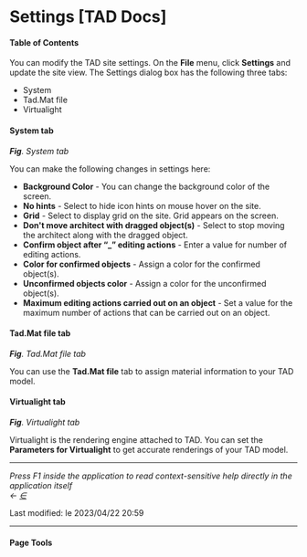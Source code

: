 # Settings \[TAD Docs]

#### Table of Contents

You can modify the TAD site settings. On the **File** menu, click **Settings** and update the site view. The Settings dialog box has the following three tabs:

* System
* Tad.Mat file
* Virtualight

#### System tab <a href="#system_tab" id="system_tab"></a>



_**Fig**. System tab_

You can make the following changes in settings here:

* **Background Color** - You can change the background color of the screen.
* **No hints** - Select to hide icon hints on mouse hover on the site.
* **Grid** - Select to display grid on the site. Grid appears on the screen.
* **Don't move architect with dragged object(s)** - Select to stop moving the architect along with the dragged object.
* **Confirm object after “\_” editing actions** - Enter a value for number of editing actions.
* **Color for confirmed objects** - Assign a color for the confirmed object(s).
* **Unconfirmed objects color** - Assign a color for the unconfirmed object(s).
* **Maximum editing actions carried out on an object** - Set a value for the maximum number of actions that can be carried out on an object.

#### Tad.Mat file tab <a href="#tadmat_file_tab" id="tadmat_file_tab"></a>



_**Fig**. Tad.Mat file tab_

You can use the **Tad.Mat file** tab to assign material information to your TAD model.

#### Virtualight tab <a href="#virtualight_tab" id="virtualight_tab"></a>



_**Fig**. Virtualight tab_

Virtualight is the rendering engine attached to TAD. You can set the **Parameters for Virtualight** to get accurate renderings of your TAD model.

***

_Press F1 inside the application to read context-sensitive help directly in the application itself_\
_←_ [_∈_](broken-reference)

Last modified: le 2023/04/22 20:59

***

#### Page Tools
